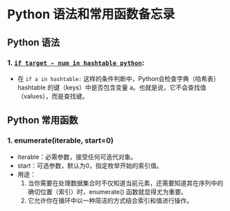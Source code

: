 # Python 语法和常用函数备忘录
## Python 语法
### 1. [```if target - num in hashtable python```](1.两数之和.cpp):
- 在 ```if a in hashtable:``` 这样的条件判断中，Python会检查字典（哈希表）hashtable 的键（keys）中是否包含变量 a。也就是说，它不会查找值（values），而是查找键。
## Python 常用函数
### 1. enumerate(iterable, start=0)
- iterable：必需参数，接受任何可迭代对象。
- start：可选参数，默认为0，指定枚举开始的索引值。
- 用途：
  1. 当你需要在处理数据集合时不仅知道当前元素，还需要知道其在序列中的确切位置（索引）时，enumerate() 函数就显得尤为重要。
  2. 它允许你在循环中以一种简洁的方式结合索引和值进行操作。

